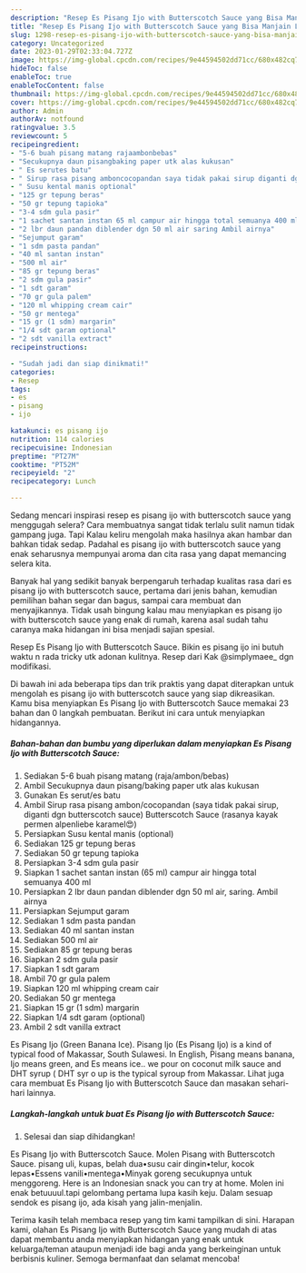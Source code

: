 ```yaml
---
description: "Resep Es Pisang Ijo with Butterscotch Sauce yang Bisa Manjain Lidah, Buat Buka Puasa Bikin Ngiler"
title: "Resep Es Pisang Ijo with Butterscotch Sauce yang Bisa Manjain Lidah, Buat Buka Puasa Bikin Ngiler"
slug: 1298-resep-es-pisang-ijo-with-butterscotch-sauce-yang-bisa-manjain-lidah-buat-buka-puasa-bikin-ngiler
category: Uncategorized
date: 2023-01-29T02:33:04.727Z
image: https://img-global.cpcdn.com/recipes/9e44594502dd71cc/680x482cq70/es-pisang-ijo-with-butterscotch-sauce-foto-resep-utama.jpg
hideToc: false
enableToc: true
enableTocContent: false
thumbnail: https://img-global.cpcdn.com/recipes/9e44594502dd71cc/680x482cq70/es-pisang-ijo-with-butterscotch-sauce-foto-resep-utama.jpg
cover: https://img-global.cpcdn.com/recipes/9e44594502dd71cc/680x482cq70/es-pisang-ijo-with-butterscotch-sauce-foto-resep-utama.jpg
author: Admin
authorAv: notfound
ratingvalue: 3.5
reviewcount: 5
recipeingredient:
- "5-6 buah pisang matang rajaambonbebas"
- "Secukupnya daun pisangbaking paper utk alas kukusan"
- " Es serutes batu"
- " Sirup rasa pisang amboncocopandan saya tidak pakai sirup diganti dgn butterscotch sauce                      Butterscotch Sauce rasanya kayak permen alpenliebe karamel"
- " Susu kental manis optional"
- "125 gr tepung beras"
- "50 gr tepung tapioka"
- "3-4 sdm gula pasir"
- "1 sachet santan instan 65 ml campur air hingga total semuanya 400 ml"
- "2 lbr daun pandan diblender dgn 50 ml air saring Ambil airnya"
- "Sejumput garam"
- "1 sdm pasta pandan"
- "40 ml santan instan"
- "500 ml air"
- "85 gr tepung beras"
- "2 sdm gula pasir"
- "1 sdt garam"
- "70 gr gula palem"
- "120 ml whipping cream cair"
- "50 gr mentega"
- "15 gr (1 sdm) margarin"
- "1/4 sdt garam optional"
- "2 sdt vanilla extract"
recipeinstructions:

- "Sudah jadi dan siap dinikmati!"
categories:
- Resep
tags:
- es
- pisang
- ijo

katakunci: es pisang ijo 
nutrition: 114 calories
recipecuisine: Indonesian
preptime: "PT27M"
cooktime: "PT52M"
recipeyield: "2"
recipecategory: Lunch

---
```



Sedang mencari inspirasi resep es pisang ijo with butterscotch sauce yang menggugah selera? Cara membuatnya sangat tidak terlalu sulit namun tidak gampang juga. Tapi Kalau keliru mengolah maka hasilnya akan hambar dan bahkan tidak sedap. Padahal es pisang ijo with butterscotch sauce yang enak seharusnya mempunyai aroma dan cita rasa yang dapat memancing selera kita.


Banyak hal yang sedikit banyak berpengaruh terhadap kualitas rasa dari es pisang ijo with butterscotch sauce, pertama dari jenis bahan, kemudian pemilihan bahan segar dan bagus, sampai cara membuat dan menyajikannya. Tidak usah bingung kalau mau menyiapkan es pisang ijo with butterscotch sauce yang enak di rumah, karena asal sudah tahu caranya maka hidangan ini bisa menjadi sajian spesial.

Resep Es Pisang Ijo with Butterscotch Sauce. Bikin es pisang ijo ini butuh waktu n rada tricky utk adonan kulitnya. Resep dari Kak @simplymaee_ dgn modifikasi.


Di bawah ini ada beberapa tips dan trik praktis yang dapat diterapkan untuk mengolah es pisang ijo with butterscotch sauce yang siap dikreasikan. Kamu bisa menyiapkan Es Pisang Ijo with Butterscotch Sauce memakai 23 bahan dan 0 langkah pembuatan. Berikut ini cara untuk menyiapkan hidangannya.

<!--inarticleads1-->

##### Bahan-bahan dan bumbu yang diperlukan dalam menyiapkan Es Pisang Ijo with Butterscotch Sauce:

1. Sediakan 5-6 buah pisang matang (raja/ambon/bebas)
1. Ambil Secukupnya daun pisang/baking paper utk alas kukusan
1. Gunakan  Es serut/es batu
1. Ambil  Sirup rasa pisang ambon/cocopandan (saya tidak pakai sirup, diganti dgn butterscotch sauce)                      Butterscotch Sauce (rasanya kayak permen alpenliebe karamel😍)
1. Persiapkan  Susu kental manis (optional)
1. Sediakan 125 gr tepung beras
1. Sediakan 50 gr tepung tapioka
1. Persiapkan 3-4 sdm gula pasir
1. Siapkan 1 sachet santan instan (65 ml) campur air hingga total semuanya 400 ml
1. Persiapkan 2 lbr daun pandan diblender dgn 50 ml air, saring. Ambil airnya
1. Persiapkan Sejumput garam
1. Sediakan 1 sdm pasta pandan
1. Sediakan 40 ml santan instan
1. Sediakan 500 ml air
1. Sediakan 85 gr tepung beras
1. Siapkan 2 sdm gula pasir
1. Siapkan 1 sdt garam
1. Ambil 70 gr gula palem
1. Siapkan 120 ml whipping cream cair
1. Sediakan 50 gr mentega
1. Siapkan 15 gr (1 sdm) margarin
1. Siapkan 1/4 sdt garam (optional)
1. Ambil 2 sdt vanilla extract


Es Pisang Ijo (Green Banana Ice). Pisang Ijo (Es Pisang Ijo) is a kind of typical food of Makassar, South Sulawesi. In English, Pisang means banana, Ijo means green, and Es means ice.. we pour on coconut milk sauce and DHT syrup ( DHT syr o up is the typical syroup from Makassar. Lihat juga cara membuat Es Pisang Ijo with Butterscotch Sauce dan masakan sehari-hari lainnya. 

<!--inarticleads2-->

##### Langkah-langkah untuk buat Es Pisang Ijo with Butterscotch Sauce:


1. Selesai dan siap dihidangkan!

Es Pisang Ijo with Butterscotch Sauce. Molen Pisang with Butterscotch Sauce. pisang uli, kupas, belah dua•susu cair dingin•telur, kocok lepas•Essens vanili•mentega•Minyak goreng secukupnya untuk menggoreng. Here is an Indonesian snack you can try at home. Molen ini enak betuuuul.tapi gelombang pertama lupa kasih keju. Dalam sesuap sendok es pisang ijo, ada kisah yang jalin-menjalin. 

Terima kasih telah membaca resep yang tim kami tampilkan di sini. Harapan kami, olahan Es Pisang Ijo with Butterscotch Sauce yang mudah di atas dapat membantu anda menyiapkan hidangan yang enak untuk keluarga/teman ataupun menjadi ide bagi anda yang berkeinginan untuk berbisnis kuliner. Semoga bermanfaat dan selamat mencoba!
